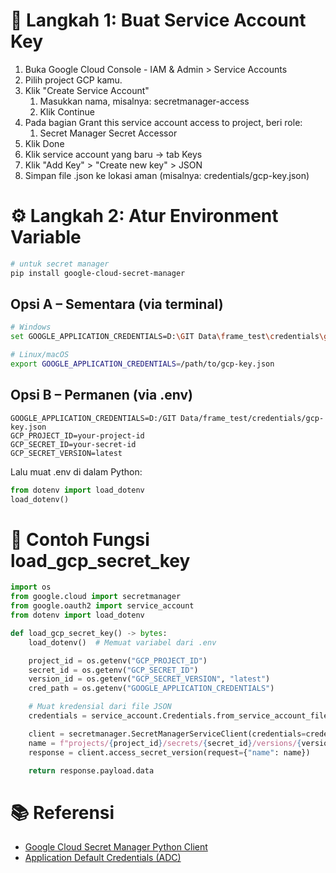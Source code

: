 # 🔐 Langkah 1: Buat Service Account Key
1. Buka Google Cloud Console - IAM & Admin > Service Accounts
2. Pilih project GCP kamu.
3. Klik "Create Service Account"
    1. Masukkan nama, misalnya: secretmanager-access
    2. Klik Continue
4. Pada bagian Grant this service account access to project, beri role:
    1. Secret Manager Secret Accessor
5. Klik Done
6. Klik service account yang baru → tab Keys
7. Klik "Add Key" > "Create new key" > JSON
8. Simpan file .json ke lokasi aman (misalnya: credentials/gcp-key.json)

# ⚙️ Langkah 2: Atur Environment Variable
```bash
# untuk secret manager
pip install google-cloud-secret-manager
```

## Opsi A – Sementara (via terminal)
```bash
# Windows
set GOOGLE_APPLICATION_CREDENTIALS=D:\GIT Data\frame_test\credentials\gcp-key.json

# Linux/macOS
export GOOGLE_APPLICATION_CREDENTIALS=/path/to/gcp-key.json
```

## Opsi B – Permanen (via .env)
```env
GOOGLE_APPLICATION_CREDENTIALS=D:/GIT Data/frame_test/credentials/gcp-key.json
GCP_PROJECT_ID=your-project-id
GCP_SECRET_ID=your-secret-id
GCP_SECRET_VERSION=latest
```
Lalu muat .env di dalam Python:
```python
from dotenv import load_dotenv
load_dotenv()
```

# 🧪 Contoh Fungsi load_gcp_secret_key
```python
import os
from google.cloud import secretmanager
from google.oauth2 import service_account
from dotenv import load_dotenv

def load_gcp_secret_key() -> bytes:
    load_dotenv()  # Memuat variabel dari .env

    project_id = os.getenv("GCP_PROJECT_ID")
    secret_id = os.getenv("GCP_SECRET_ID")
    version_id = os.getenv("GCP_SECRET_VERSION", "latest")
    cred_path = os.getenv("GOOGLE_APPLICATION_CREDENTIALS")

    # Muat kredensial dari file JSON
    credentials = service_account.Credentials.from_service_account_file(cred_path)

    client = secretmanager.SecretManagerServiceClient(credentials=credentials)
    name = f"projects/{project_id}/secrets/{secret_id}/versions/{version_id}"
    response = client.access_secret_version(request={"name": name})

    return response.payload.data
```

# 📚 Referensi
* [Google Cloud Secret Manager Python Client](https://cloud.google.com/secret-manager/docs/reference/libraries)
* [Application Default Credentials (ADC)](https://cloud.google.com/docs/authentication/provide-credentials-adc#how-to)
